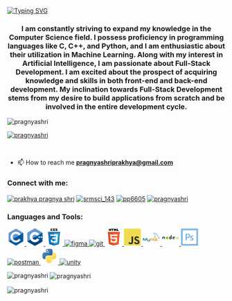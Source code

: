 
[![Typing SVG](https://readme-typing-svg.demolab.com/?lines=H+i++I'm+Pragnya+Shri)](https://git.io/typing-svg)
<h3 align="center">I am constantly striving to expand my knowledge in the Computer Science field. I possess proficiency in programming languages like C, C++, and Python, and I am enthusiastic about their utilization in Machine Learning. Along with my interest in Artificial Intelligence, I am passionate about Full-Stack Development. I am excited about the prospect of acquiring knowledge and skills in both front-end and back-end development. My inclination towards Full-Stack Development stems from my desire to build applications from scratch and be involved in the entire development cycle.</h3>

<p align="left"> <img src="https://komarev.com/ghpvc/?username=pragnyashri&label=Profile%20views&color=0e75b6&style=flat" alt="pragnyashri" /> </p>

<p align="left"> <a href="https://github.com/ryo-ma/github-profile-trophy"><img src="https://github-profile-trophy.vercel.app/?username=pragnyashri" alt="pragnyashri" /></a> </p>

<p align="left"> <a href="https://twitter.com/" target="blank"><img src="https://img.shields.io/twitter/follow/?logo=twitter&style=for-the-badge" alt="" /></a> </p>

- 📫 How to reach me **pragnyashriprakhya@gmail.com**

<h3 align="left">Connect with me:</h3>
<p align="left">
<a href="https://linkedin.com/in/prakhya pragnya shri" target="blank"><img align="center" src="https://raw.githubusercontent.com/rahuldkjain/github-profile-readme-generator/master/src/images/icons/Social/linked-in-alt.svg" alt="prakhya pragnya shri" height="30" width="40" /></a>
<a href="https://www.codechef.com/users/srmsci_143" target="blank"><img align="center" src="https://cdn.jsdelivr.net/npm/simple-icons@3.1.0/icons/codechef.svg" alt="srmsci_143" height="30" width="40" /></a>
<a href="https://www.hackerrank.com/pp6605" target="blank"><img align="center" src="https://raw.githubusercontent.com/rahuldkjain/github-profile-readme-generator/master/src/images/icons/Social/hackerrank.svg" alt="pp6605" height="30" width="40" /></a>
<a href="https://www.leetcode.com/pragnyashri" target="blank"><img align="center" src="https://raw.githubusercontent.com/rahuldkjain/github-profile-readme-generator/master/src/images/icons/Social/leet-code.svg" alt="pragnyashri" height="30" width="40" /></a>
</p>

<h3 align="left">Languages and Tools:</h3>
<p align="left"> <a href="https://www.cprogramming.com/" target="_blank" rel="noreferrer"> <img src="https://raw.githubusercontent.com/devicons/devicon/master/icons/c/c-original.svg" alt="c" width="40" height="40"/> </a> <a href="https://www.w3schools.com/cpp/" target="_blank" rel="noreferrer"> <img src="https://raw.githubusercontent.com/devicons/devicon/master/icons/cplusplus/cplusplus-original.svg" alt="cplusplus" width="40" height="40"/> </a> <a href="https://www.w3schools.com/css/" target="_blank" rel="noreferrer"> <img src="https://raw.githubusercontent.com/devicons/devicon/master/icons/css3/css3-original-wordmark.svg" alt="css3" width="40" height="40"/> </a> <a href="https://www.figma.com/" target="_blank" rel="noreferrer"> <img src="https://www.vectorlogo.zone/logos/figma/figma-icon.svg" alt="figma" width="40" height="40"/> </a> <a href="https://git-scm.com/" target="_blank" rel="noreferrer"> <img src="https://www.vectorlogo.zone/logos/git-scm/git-scm-icon.svg" alt="git" width="40" height="40"/> </a> <a href="https://www.w3.org/html/" target="_blank" rel="noreferrer"> <img src="https://raw.githubusercontent.com/devicons/devicon/master/icons/html5/html5-original-wordmark.svg" alt="html5" width="40" height="40"/> </a> <a href="https://developer.mozilla.org/en-US/docs/Web/JavaScript" target="_blank" rel="noreferrer"> <img src="https://raw.githubusercontent.com/devicons/devicon/master/icons/javascript/javascript-original.svg" alt="javascript" width="40" height="40"/> </a> <a href="https://www.mysql.com/" target="_blank" rel="noreferrer"> <img src="https://raw.githubusercontent.com/devicons/devicon/master/icons/mysql/mysql-original-wordmark.svg" alt="mysql" width="40" height="40"/> </a> <a href="https://nodejs.org" target="_blank" rel="noreferrer"> <img src="https://raw.githubusercontent.com/devicons/devicon/master/icons/nodejs/nodejs-original-wordmark.svg" alt="nodejs" width="40" height="40"/> </a> <a href="https://www.photoshop.com/en" target="_blank" rel="noreferrer"> <img src="https://raw.githubusercontent.com/devicons/devicon/master/icons/photoshop/photoshop-line.svg" alt="photoshop" width="40" height="40"/> </a> <a href="https://postman.com" target="_blank" rel="noreferrer"> <img src="https://www.vectorlogo.zone/logos/getpostman/getpostman-icon.svg" alt="postman" width="40" height="40"/> </a> <a href="https://www.python.org" target="_blank" rel="noreferrer"> <img src="https://raw.githubusercontent.com/devicons/devicon/master/icons/python/python-original.svg" alt="python" width="40" height="40"/> </a> <a href="https://unity.com/" target="_blank" rel="noreferrer"> <img src="https://www.vectorlogo.zone/logos/unity3d/unity3d-icon.svg" alt="unity" width="40" height="40"/> </a> </p>

<p><img align="left" src="https://github-readme-stats.vercel.app/api/top-langs?username=pragnyashri&show_icons=true&locale=en&layout=compact" alt="pragnyashri" /></p>

<p>&nbsp;<img align="center" src="https://github-readme-stats.vercel.app/api?username=pragnyashri&show_icons=true&locale=en" alt="pragnyashri" /></p>

<p><img align="center" src="https://github-readme-streak-stats.herokuapp.com/?user=pragnyashri&" alt="pragnyashri" /></p>
